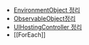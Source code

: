 
* [EnvironmentObject 정리](iOS/SwiftUI/EnvironmentObject.md)
* [ObservableObject정리](iOS/SwiftUI/ObservableObject.md)
* [UIHostingController 정리](iOS/SwiftUI/UIHostingController.md)
* [[ForEach]]